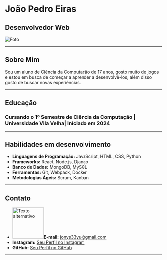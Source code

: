 # João Pedro Eiras <span style="color: black;">

## Desenvolvedor Web <span style="color: black;">

![Foto](https://github.com/ljonys/Curriculo/assets/161311108/b5742d28-5336-4731-8344-a8d1971566d2)

---

## Sobre Mim <span style="color: black;">

Sou um aluno de Ciência da Computação de 17 anos, gosto muito de jogos e estou em busca de começar a aprender a desenvolvê-los, além disso gosto de buscar novas experiências.

---

## Educação <span style="color: black;">

### Cursando o 1º Semestre de Ciência da Computação | Universidade Vila Velha| Iníciado em 2024

---

## Habilidades em desenvolvimento <span style="color: black;">

- **Linguagens de Programação:** JavaScript, HTML, CSS, Python
- **Frameworks:** React, Node.js, Django
- **Banco de Dados:** MongoDB, MySQL
- **Ferramentas:** Git, Webpack, Docker
- **Metodologias Ágeis:** Scrum, Kanban

---

## Contato <span style="color: black;">

- <img src="![vecteezy_gmail-png-icone_16716465](![vecteezy_gmail-png-icone_16716465](https://github.com/ljonys/Curriculo/assets/161311108/ca7d0d7e-47ba-428e-88f0-6884fc092571))" alt="Texto alternativo" width="100" height="100" />**E-mail:** jonys33yu@gmail.com
- **Instagram:** [Seu Perfil no Instagram](https://www.instagram.com/joaopedroeirass/)
- **GitHub:** [Seu Perfil no GitHub](https://github.com/ljonys)

---
